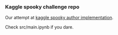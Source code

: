 ### Kaggle spooky challenge repo

Our attempt at [kaggle spooky author implementation](https://www.kaggle.com/c/spooky-author-identification).

Check src/main.ipynb if you dare.